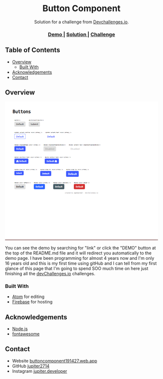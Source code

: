# <!-- Please update value in the {}  -->

<h1 align="center">Button Component</h1>

<div align="center">
   Solution for a challenge from  <a href="http://devchallenges.io" target="_blank">Devchallenges.io</a>.
</div>

<div align="center">
  <h3>
    <a href="https://buttoncomponent191427.web.app">
      Demo
    </a>
    <span> | </span>
    <a href="https://devchallenges.io/solutions/NJJTVxhiyLTPOIi3GyW0">
      Solution
    </a>
    <span> | </span>
    <a href="https://devchallenges.io/challenges/ohgVTyJCbm5OZyTB2gNY">
      Challenge
    </a>
  </h3>
</div>

<!-- TABLE OF CONTENTS -->

## Table of Contents

- [Overview](#overview)
  - [Built With](#built-with)
- [Acknowledgements](#acknowledgements)
- [Contact](#contact)

<!-- OVERVIEW -->

## Overview

![screenshot](https://github.com/jupiter2714/buttoncomponent/blob/main/screenshot.0.1.PNG)

You can see the demo by searching for "link" or click the "DEMO" button at the top of the README.md file and it will redirect you automatically to the demo page. I have been programming for almost 4 years now and I'm only 16 years old and this is my first time using gitHub and I can tell from my first glance of this page that I'm going to spend SOO much time on here just finishing all the [devChallenges.io](https://devchallenges.io) challenges.

### Built With

- [Atom](https://atom.io) for editing
- [Firebase](https://firebase.google.com) for hosting

## Acknowledgements

<!-- This section should list any articles or add-ons/plugins that helps you to complete the project. This is optional but it will help you in the future. For exmpale -->

- [Node.js](https://nodejs.org/)
- [fontawesome](https://fontawesome.com)

## Contact

- Website [buttoncomponent191427.web.app](https://buttoncomponent191427.web.app)
- GitHub [jupiter2714](https://github.com/jupiter2714)
- Instagram [jupiter.developer](https://instagram.com/jupiter.developer)
